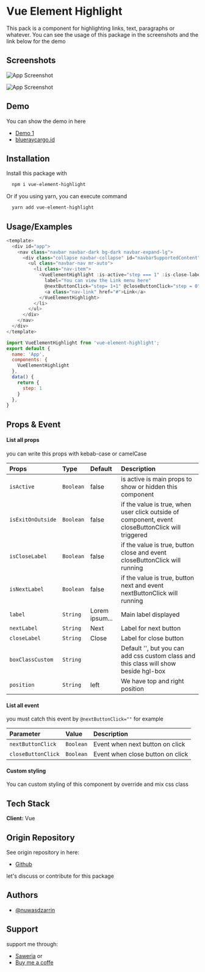 
# Vue Element Highlight

This pack is a component for highlighting links, text, paragraphs or whatever. You can see the usage of this package in the screenshots and the link below for the demo


## Screenshots

![App Screenshot](https://res.cloudinary.com/nunudza/image/upload/v1669354137/npm/vue_highlight_1_pwwcyo.jpg)

![App Screenshot](https://res.cloudinary.com/nunudza/image/upload/v1669354137/npm/vue_highlight_2_ph3mbc.jpg)


## Demo

You can show the demo in here
- [Demo 1](https://nuwasdzarrin.github.io/vue-element-highlight-example/)
- [blueraycargo.id](https://customer.blueraycargo.id/dashboard/locker?status=all)
## Installation

Install this package with

```bash
  npm i vue-element-highlight
```

Or if you using yarn, you can execute command

```bash
  yarn add vue-element-highlight
```

## Usage/Examples

```javascript
<template>
  <div id="app">
    <nav class="navbar navbar-dark bg-dark navbar-expand-lg">
      <div class="collapse navbar-collapse" id="navbarSupportedContent">
        <ul class="navbar-nav mr-auto">
          <li class="nav-item">
            <VueElementHighlight :is-active="step === 1" :is-close-label="true" 
              label="You can view the Link menu here" 
              @nextButtonClick="step= 1+1" @closeButtonClick="step = 0">
              <a class="nav-link" href="#">Link</a>
            </VueElementHighlight>
          </li>
        </ul>
      </div>
    </nav>
  </div>
</template>

import VueElementHighlight from 'vue-element-highlight';
export default {
  name: 'App',
  components: {
    VueElementHighlight
  },
  data() {
    return {
      step: 1
    }
  },
}
```


## Props & Event

#### List all props
you can write this props with kebab-case or camelCase

| Props | Type     | Default | Description                |
| :-------- | :------- | :-------| :------------------------- |
| `isActive` | `Boolean` | false | is active is main props to show or hidden this component |
| `isExitOnOutside` | `Boolean` | false | if the value is true, when user click outside of component, event closeButtonClick will triggered |
| `isCloseLabel` | `Boolean` | false | if the value is true, button close and event closeButtonClick will running |
| `isNextLabel` | `Boolean` | false | if the value is true, button next and event nextButtonClick will running |
| `label` | `String` | Lorem ipsum... | Main label displayed |
| `nextLabel` | `String` | Next | Label for next button |
| `closeLabel` | `String` | Close | Label for close button |
| `boxClassCustom` | `String` |  | Default '', but you can add css custom class and this class will show beside hgl-box |
| `position` | `String` | left | We have top and right position |



#### List all event
you must catch this event by `@nextButtonClick=""` for example

| Parameter | Value     | Description                       |
| :-------- | :------- | :-------------------------------- |
| `nextButtonClick`      | `Boolean` | Event when next button on click |
| `closeButtonClick`      | `Boolean` | Event when close button on click |

#### Custom styling

You can custom styling of this component by override and mix css class


## Tech Stack

**Client:** Vue


## Origin Repository

See origin repository in here:

- [Github](https://github.com/nuwasdzarrin/vue-element-highlight)

let's discuss or contribute for this package
## Authors

- [@nuwasdzarrin](https://github.com/nuwasdzarrin)


## Support

support me through:
- [Saweria](https://saweria.co/nuwas)
  or
- [Buy me a coffe](https://www.buymeacoffee.com/nuwas)
